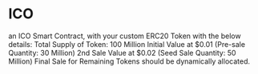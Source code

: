 # ICO
an ICO Smart Contract, with your custom ERC20 Token with the below details: Total Supply of Token: 100 Million Initial Value at $0.01 (Pre-sale Quantity: 30 Million) 2nd Sale Value at $0.02 (Seed Sale Quantity: 50 Million) Final Sale for Remaining Tokens should be dynamically allocated.
